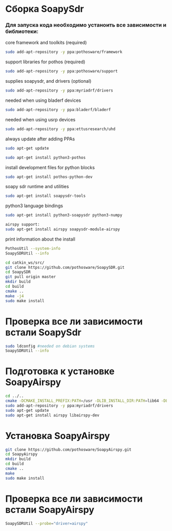 # Сборка SoapySdr
### Для запуска кода необходимо устаноить все зависимости и библиотеки:
core framework and toolkits (required)
```bash
sudo add-apt-repository -y ppa:pothosware/framework
```
support libraries for pothos (required)
```bash
sudo add-apt-repository -y ppa:pothosware/support
```
supplies soapysdr, and drivers (optional)
```bash
sudo add-apt-repository -y ppa:myriadrf/drivers
```
needed when using bladerf devices
```bash
sudo add-apt-repository -y ppa:bladerf/bladerf
```
needed when using usrp devices
```bash
sudo add-apt-repository -y ppa:ettusresearch/uhd
```
always update after adding PPAs
```bash
sudo apt-get update
```
```bash
sudo apt-get install python3-pothos
```
install development files for python blocks
```bash
sudo apt-get install pothos-python-dev
```
soapy sdr runtime and utilities
```bash
sudo apt-get install soapysdr-tools
```
python3 language bindings
```bash
sudo apt-get install python3-soapysdr python3-numpy
```
```bash
airspy support:
sudo apt-get install airspy soapysdr-module-airspy
```
print information about the install
```bash
PothosUtil --system-info
SoapySDRUtil --info
```
```bash
cd catkin_ws/src/
git clone https://github.com/pothosware/SoapySDR.git
cd SoapySDR
git pull origin master
mkdir build
cd build
cmake ..
make -j4
sudo make install
```
# Проверка все ли зависимости встали SoapySdr
```bash
sudo ldconfig #needed on debian systems
SoapySDRUtil --info
```
# Подготовка к установке SoapyAirspy
```bash
cd ../..
cmake -DCMAKE_INSTALL_PREFIX:PATH=/usr -DLIB_INSTALL_DIR:PATH=lib64 -DLIB_SUFFIX=64 -DSOAPY_SDR_ROOT=/usr ..
sudo add-apt-repository -y ppa:myriadrf/drivers
sudo apt-get update
sudo apt-get install airspy libairspy-dev
```
# Установка SoapyAirspy
```bash
git clone https://github.com/pothosware/SoapyAirspy.git
cd SoapyAirspy
mkdir build
cd build
cmake ..
make
sudo make install
```
# Проверка все ли зависимости встали SoapyAirspy
```bash
SoapySDRUtil --probe="driver=airspy"
```
